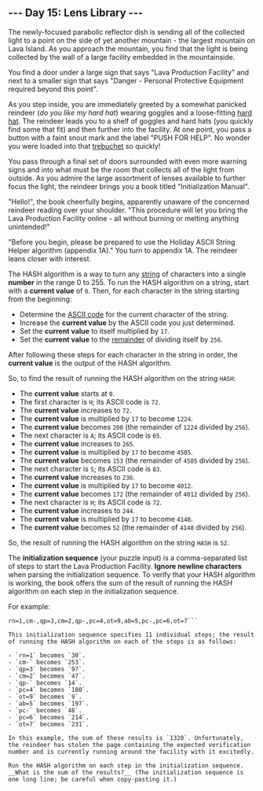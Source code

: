 ## --- Day 15: Lens Library ---

The newly-focused parabolic reflector dish is sending all of the collected light to a point on the side of yet another mountain - the largest mountain on Lava Island. As you approach the mountain, you find that the light is being collected by the wall of a large facility embedded in the mountainside.

You find a door under a large sign that says "Lava Production Facility" and next to a smaller sign that says "Danger - Personal Protective Equipment required beyond this point".

As you step inside, you are immediately greeted by a somewhat panicked reindeer (_do you like my hard hat_) wearing goggles and a loose-fitting [hard hat](https://en.wikipedia.org/wiki/Hard_hat). The reindeer leads you to a shelf of goggles and hard hats (you quickly find some that fit) and then further into the facility. At one point, you pass a button with a faint snout mark and the label "PUSH FOR HELP". No wonder you were loaded into that [trebuchet](1) so quickly!

You pass through a final set of doors surrounded with even more warning signs and into what must be the room that collects all of the light from outside. As you admire the large assortment of lenses available to further focus the light, the reindeer brings you a book titled "Initialization Manual".

"Hello!", the book cheerfully begins, apparently unaware of the concerned reindeer reading over your shoulder. "This procedure will let you bring the Lava Production Facility online - all without burning or melting anything unintended!"

"Before you begin, please be prepared to use the Holiday ASCII String Helper algorithm (appendix 1A)." You turn to appendix 1A. The reindeer leans closer with interest.

The HASH algorithm is a way to turn any [string](https://en.wikipedia.org/wiki/String_(computer_science)) of characters into a single __number__ in the range 0 to 255. To run the HASH algorithm on a string, start with a __current value__ of `0`. Then, for each character in the string starting from the beginning:

- Determine the [ASCII code](https://en.wikipedia.org/wiki/ASCII#Printable_characters) for the current character of the string.
- Increase the __current value__ by the ASCII code you just determined.
- Set the __current value__ to itself multiplied by `17`.
- Set the __current value__ to the [remainder](https://en.wikipedia.org/wiki/Modulo) of dividing itself by `256`.

After following these steps for each character in the string in order, the __current value__ is the output of the HASH algorithm.

So, to find the result of running the HASH algorithm on the string `HASH`:

- The __current value__ starts at `0`.
- The first character is `H`; its ASCII code is `72`.
- The __current value__ increases to `72`.
- The __current value__ is multiplied by `17` to become `1224`.
- The __current value__ becomes `200` (the remainder of `1224` divided by `256`).
- The next character is `A`; its ASCII code is `65`.
- The __current value__ increases to `265`.
- The __current value__ is multiplied by `17` to become `4505`.
- The __current value__ becomes `153` (the remainder of `4505` divided by `256`).
- The next character is `S`; its ASCII code is `83`.
- The __current value__ increases to `236`.
- The __current value__ is multiplied by `17` to become `4012`.
- The __current value__ becomes `172` (the remainder of `4012` divided by `256`).
- The next character is `H`; its ASCII code is `72`.
- The __current value__ increases to `244`.
- The __current value__ is multiplied by `17` to become `4148`.
- The __current value__ becomes `52` (the remainder of `4148` divided by `256`).

So, the result of running the HASH algorithm on the string `HASH` is `52`.

The __initialization sequence__ (your puzzle input) is a comma-separated list of steps to start the Lava Production Facility. __Ignore newline characters__ when parsing the initialization sequence. To verify that your HASH algorithm is working, the book offers the sum of the result of running the HASH algorithm on each step in the initialization sequence.

For example:

```
rn=1,cm-,qp=3,cm=2,qp-,pc=4,ot=9,ab=5,pc-,pc=6,ot=7```

This initialization sequence specifies 11 individual steps; the result of running the HASH algorithm on each of the steps is as follows:

- `rn=1` becomes `30`.
- `cm-` becomes `253`.
- `qp=3` becomes `97`.
- `cm=2` becomes `47`.
- `qp-` becomes `14`.
- `pc=4` becomes `180`.
- `ot=9` becomes `9`.
- `ab=5` becomes `197`.
- `pc-` becomes `48`.
- `pc=6` becomes `214`.
- `ot=7` becomes `231`.

In this example, the sum of these results is `1320`. Unfortunately, the reindeer has stolen the page containing the expected verification number and is currently running around the facility with it excitedly.

Run the HASH algorithm on each step in the initialization sequence. __What is the sum of the results?__ (The initialization sequence is one long line; be careful when copy-pasting it.)

